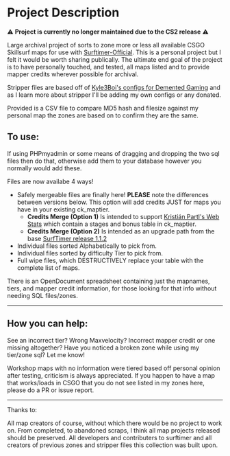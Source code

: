 # Project Description
⚠️ **Project is currently no longer maintained due to the CS2 release** ⚠️

Large archival project of sorts to zone more or less all available CSGO Skillsurf maps for use with [Surftimer-Official](https://github.com/surftimer/SurfTimer). This is a personal project but I felt it would be worth sharing publically. The ultimate end goal of the project is to have personally touched, and tested, all maps listed and to provide mapper credits wherever possible for archival.

Stripper files are based off of [Kyle3Boi's configs for Demented Gaming](https://github.com/Kyli3Boi/Surftimer-Official-Stripper-Config) and as I learn more about stripper I'll be adding my own configs or any donated.

Provided is a CSV file to compare MD5 hash and filesize against my personal map the zones are based on to confirm they are the same.


## To use:
If using PHPmyadmin or some means of dragging and dropping the two sql files then do that, otherwise add them to your database however you normally would add these.

Files are now availabe 4 ways!
- Safely mergeable files are finally here! **PLEASE** note the differences between versions below. This option will add credits JUST for maps you have in your existing ck_maptier.
	- **Credits Merge (Option 1)** Is intended to support  [Kristián Partl's Web Stats](https://github.com/surftimer/SurfTimer-Web-Stats) which contain a stages and bonus table in ck_maptier.
	- **Credits Merge (Option 2)** Is intended as an upgrade path from the base [SurfTimer release 1.1.2](https://github.com/surftimer/SurfTimer/releases/tag/1.1.2)
- Individual files sorted Alphabetically to pick from.
- Individual files sorted by difficulty Tier to pick from.
- Full wipe files, which DESTRUCTIVELY replace your table with the complete list of maps.

There is an OpenDocument spreadsheet containing just the mapnames, tiers, and mapper credit information, for those looking for that info without needing SQL files/zones.

------------------------------------------------------------------------
## How you can help:

See an incorrect tier? Wrong Maxvelocity? Incorrect mapper credit or one missing altogether? Have you noticed a broken zone while using my tier/zone sql? Let me know!

Workshop maps with no information were tiered based off personal opinion after testing, criticism is always appreciated. If you happen to have a map that works/loads in CSGO that you do not see listed in my zones here, please do a PR or issue report. 



------------------------------------------------------------------------
Thanks to:

All map creators of course, without which there would be no project to work on. From completed, to abandoned scraps, I think all map projects released should be preserved. All developers and contributers to surftimer and all creators of previous zones and stripper files this collection was built upon.